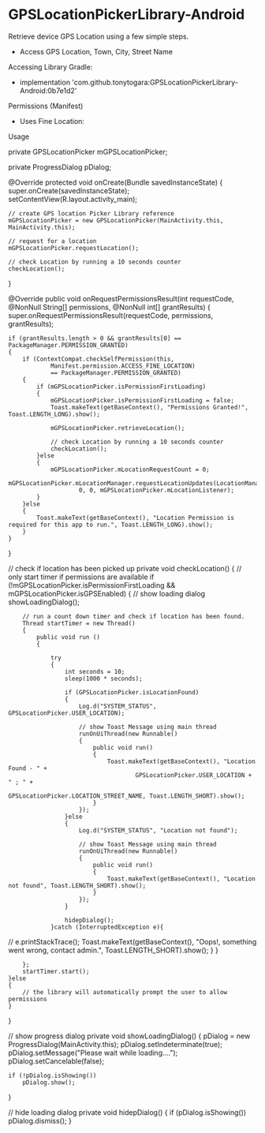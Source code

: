 # GPSLocationPickerLibrary-Android
Retrieve device GPS Location using a few simple steps. 
- Access GPS Location, Town, City, Street Name

Accessing Library
Gradle:
- implementation 'com.github.tonytogara:GPSLocationPickerLibrary-Android:0b7e1d2'

Permissions (Manifest)
- Uses Fine Location: <uses-permission android:name="android.permission.ACCESS_FINE_LOCATION"/>

Usage

private GPSLocationPicker mGPSLocationPicker;


private ProgressDialog pDialog;

@Override
protected void onCreate(Bundle savedInstanceState)
{
    super.onCreate(savedInstanceState);
    setContentView(R.layout.activity_main);

    // create GPS location Picker Library reference
    mGPSLocationPicker = new GPSLocationPicker(MainActivity.this, MainActivity.this);

    // request for a location
    mGPSLocationPicker.requestLocation();

    // check Location by running a 10 seconds counter
    checkLocation();
}

@Override
public void onRequestPermissionsResult(int requestCode, @NonNull String[] permissions, @NonNull int[] grantResults)
{
    super.onRequestPermissionsResult(requestCode, permissions, grantResults);

    if (grantResults.length > 0 && grantResults[0] == PackageManager.PERMISSION_GRANTED)
    {
        if (ContextCompat.checkSelfPermission(this,
                Manifest.permission.ACCESS_FINE_LOCATION)
                == PackageManager.PERMISSION_GRANTED)
        {
            if (mGPSLocationPicker.isPermissionFirstLoading)
            {
                mGPSLocationPicker.isPermissionFirstLoading = false;
                Toast.makeText(getBaseContext(), "Permissions Granted!", Toast.LENGTH_LONG).show();

                mGPSLocationPicker.retrieveLocation();

                // check Location by running a 10 seconds counter
                checkLocation();
            }else
            {
                mGPSLocationPicker.mLocationRequestCount = 0;
                mGPSLocationPicker.mLocationManager.requestLocationUpdates(LocationManager.GPS_PROVIDER,
                        0, 0, mGPSLocationPicker.mLocationListener);
            }
        }else
        {
            Toast.makeText(getBaseContext(), "Location Permission is required for this app to run.", Toast.LENGTH_LONG).show();
        }
    }
}

// check if location has been picked up
private void checkLocation()
{
    // only start timer if permissions are available
    if (!mGPSLocationPicker.isPermissionFirstLoading && mGPSLocationPicker.isGPSEnabled)
    {
        // show loading dialog
        showLoadingDialog();

        // run a count down timer and check if location has been found.
        Thread startTimer = new Thread()
        {
            public void run ()
            {

                try
                {
                    int seconds = 10;
                    sleep(1000 * seconds);

                    if (GPSLocationPicker.isLocationFound)
                    {
                        Log.d("SYSTEM_STATUS", GPSLocationPicker.USER_LOCATION);

                        // show Toast Message using main thread
                        runOnUiThread(new Runnable()
                        {
                            public void run()
                            {
                                Toast.makeText(getBaseContext(), "Location Found - " +
                                        GPSLocationPicker.USER_LOCATION + " ; " +
                                        GPSLocationPicker.LOCATION_STREET_NAME, Toast.LENGTH_SHORT).show();
                            }
                        });
                    }else
                    {
                        Log.d("SYSTEM_STATUS", "Location not found");

                        // show Toast Message using main thread
                        runOnUiThread(new Runnable()
                        {
                            public void run()
                            {
                                Toast.makeText(getBaseContext(), "Location not found", Toast.LENGTH_SHORT).show();
                            }
                        });
                    }

                    hidepDialog();
                }catch (InterruptedException e){
//                    e.printStackTrace();
                    Toast.makeText(getBaseContext(), "Oops!, something went wrong, contact admin.", Toast.LENGTH_SHORT).show();
                }
            }

        };
        startTimer.start();
    }else
    {
        // the library will automatically prompt the user to allow permissions
    }
}

// show progress dialog
private void showLoadingDialog()
{
    pDialog = new ProgressDialog(MainActivity.this);
    pDialog.setIndeterminate(true);
    pDialog.setMessage("Please wait while loading....");
    pDialog.setCancelable(false);

    if (!pDialog.isShowing())
        pDialog.show();
}

// hide loading dialog
private void hidepDialog()
{
    if (pDialog.isShowing())
        pDialog.dismiss();
}



